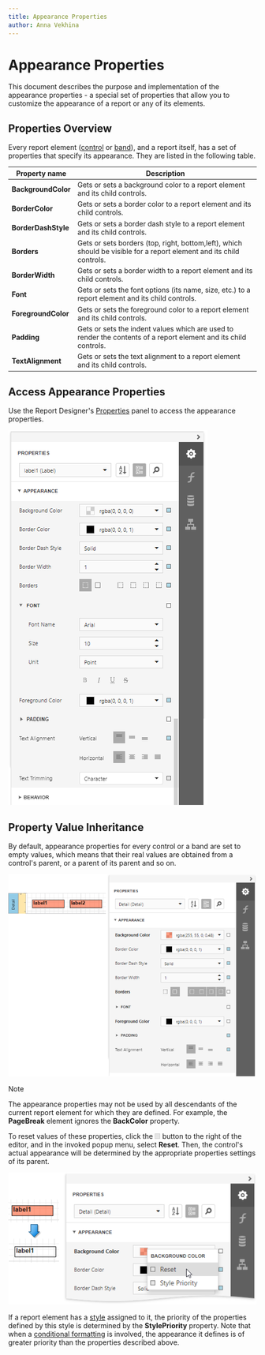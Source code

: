 ```yaml
---
title: Appearance Properties
author: Anna Vekhina
---
```

# Appearance Properties

This document describes the purpose and implementation of the appearance properties - a special set of properties that allow you to customize the appearance of a report or any of its elements.

## Properties Overview

Every report element ([control](../use-report-elements.md) or [band](../introduction-to-banded-reports.md)), and a report itself, has a set of properties that specify its appearance. They are listed in the following table.

| Property name | Description |
|---|---|
| **BackgroundColor** | Gets or sets a background color to a report element and its child controls. |
| **BorderColor** | Gets or sets a border color to a report element and its child controls. |
| **BorderDashStyle** | Gets or sets a border dash style to a report element and its child controls. |
| **Borders** | Gets or sets borders (top, right, bottom,left), which should be visible for a report element and its child controls. |
| **BorderWidth** | Gets or sets a border width to a report element and its child controls. |
| **Font** | Gets or sets the font options (its name, size, etc.) to a report element and its child controls. |
| **ForegroundColor** | Gets or sets the foreground color to a report element and its child controls. |
| **Padding** | Gets or sets the indent values which are used to render the contents of a report element and its child controls. |
| **TextAlignment** | Gets or sets the text alignment to a report element and its child controls. |

## Access Appearance Properties

Use the Report Designer's [Properties](../report-designer-tools/ui-panels/properties-panel.md) panel to access the appearance properties.

![](../../../images/eurd-web-appearance-properties-in-properties-panel.png)

## Property Value Inheritance

By default, appearance properties for every control or a band are set to empty values, which means that their real values are obtained from a control's parent, or a parent of its parent and so on.

![](../../../images/eurd-web-appearance-properties.png)

> [!NOTE]
> The appearance properties may not be used by all descendants of the current report element for which they are defined. For example, the **PageBreak** element ignores the **BackColor** property.

To reset values of these properties, click the ![](../../../images/eurd-web-reset-property-value.png) button to the right of the editor, and in the invoked popup menu, select **Reset**. Then, the control's actual appearance will be determined by the appropriate properties settings of its parent.

![](../../../images/eurd-web-appearance-properties-reset.png)

If a report element has a [style](report-visual-styles.md) assigned to it, the priority of the properties defined by this style is determined by the **StylePriority** property. Note that when a [conditional formatting](../shape-report-data/specify-conditions-for-report-elements/conditionally-change-a-control-appearance.md) is involved, the appearance it defines is of greater priority than the properties described above.
